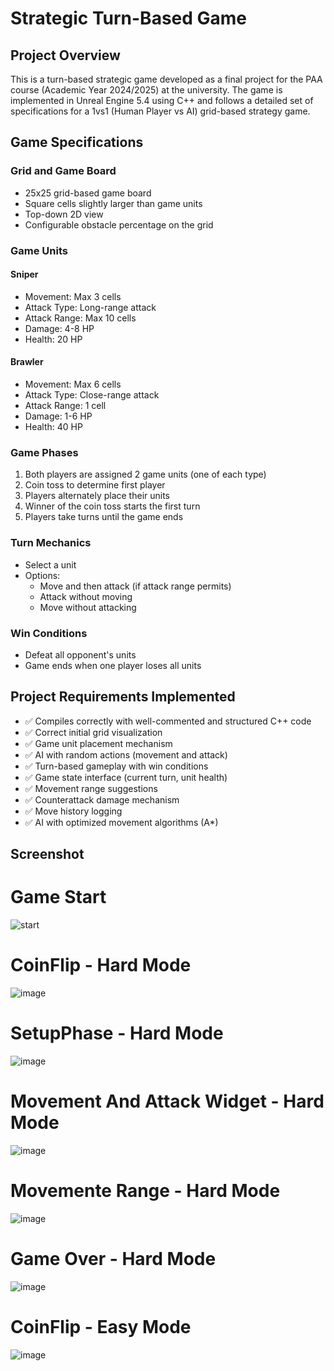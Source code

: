 # Strategic Turn-Based Game

## Project Overview
This is a turn-based strategic game developed as a final project for the PAA course (Academic Year 2024/2025) at the university. The game is implemented in Unreal Engine 5.4 using C++ and follows a detailed set of specifications for a 1vs1 (Human Player vs AI) grid-based strategy game.

## Game Specifications

### Grid and Game Board
- 25x25 grid-based game board
- Square cells slightly larger than game units
- Top-down 2D view
- Configurable obstacle percentage on the grid

### Game Units

#### Sniper
- Movement: Max 3 cells
- Attack Type: Long-range attack
- Attack Range: Max 10 cells
- Damage: 4-8 HP
- Health: 20 HP

#### Brawler
- Movement: Max 6 cells
- Attack Type: Close-range attack
- Attack Range: 1 cell
- Damage: 1-6 HP
- Health: 40 HP

### Game Phases
1. Both players are assigned 2 game units (one of each type)
2. Coin toss to determine first player
3. Players alternately place their units
4. Winner of the coin toss starts the first turn
5. Players take turns until the game ends

### Turn Mechanics
- Select a unit
- Options:
  - Move and then attack (if attack range permits)
  - Attack without moving
  - Move without attacking

### Win Conditions
- Defeat all opponent's units
- Game ends when one player loses all units

## Project Requirements Implemented
- ✅ Compiles correctly with well-commented and structured C++ code
- ✅ Correct initial grid visualization
- ✅ Game unit placement mechanism
- ✅ AI with random actions (movement and attack)
- ✅ Turn-based gameplay with win conditions
- ✅ Game state interface (current turn, unit health)
- ✅ Movement range suggestions
- ✅ Counterattack damage mechanism
- ✅ Move history logging
- ✅ AI with optimized movement algorithms (A*)

## Screenshot

# Game Start
![start](https://github.com/user-attachments/assets/dd34540f-7be6-4894-bd54-95a06d6c1bda)

# CoinFlip - Hard Mode
![image](https://github.com/user-attachments/assets/d4feaacc-0c9d-4569-bd58-7971eeecb101)

# SetupPhase - Hard Mode
![image](https://github.com/user-attachments/assets/b270fa03-cb30-48b0-98a6-2b0ba5f8788e)

# Movement And Attack Widget - Hard Mode
![image](https://github.com/user-attachments/assets/2343d584-a7cd-4e74-a60d-a040c8a230cc)

# Movemente Range - Hard Mode
![image](https://github.com/user-attachments/assets/6e69fea2-7276-4def-9c92-821332c4406a)

# Game Over - Hard Mode
![image](https://github.com/user-attachments/assets/86b6362f-fc9d-41a6-a226-30a0647ce9cb)

# CoinFlip - Easy Mode
![image](https://github.com/user-attachments/assets/5ef0fba1-8f52-45f2-a389-548a061f8a4a)
